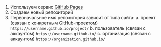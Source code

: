 1. Используем сервис [GitHub Pages](https://pages.github.com/)
2. Создаем новый репозиторий
3. Первоначальное имя репозитория зависит от типа сайта: 
  a. проект (связан с конкретным GitHub-проектом) `https://username.github.io/project/`
  b. пользователь (связан с аккаунтом) `https://username.github.io/`
  c. организация (связан с аккаунтом) `https://organization.github.io/`
    
